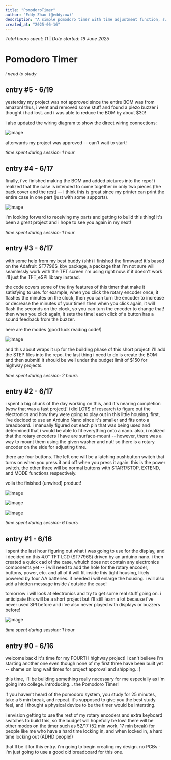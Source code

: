```yaml
---
title: "PomodoroTimer"
author: "Eddy Zhao (@eddyzow)"
description: "A simple pomodoro timer with time adjustment function, swap between modes (normal, extended break, 52/17), and alarm."
created_at: "2025-06-16"
---
```


*Total hours spent: 11* | *Date started: 16 June 2025*

# Pomodoro Timer
_i need to study_

## entry #5 - 6/19

yesterday my project was not approved since the entire BOM was from amazon! thus, i went and removed some stuff and found a piezo buzzer i thought i had lost. and i was able to reduce the BOM by about $30!

i also updated the wiring diagram to show the direct wiring connections:

![image](https://github.com/user-attachments/assets/dccf9091-fe3c-4fe3-82ff-072d8d9f364b)

afterwards my project was approved -- can't wait to start!

_time spent during session: 1 hour_

## entry #4 - 6/17

finally, i've finished making the BOM and added pictures into the repo! i realized that the case is intended to come together in only two pieces (the back cover and the rest) -- i think this is great since my printer can print the entire case in one part (just with some supports). 

![image](https://github.com/user-attachments/assets/7ad71a21-b5eb-4201-8cd2-2f37d4211a31)

i'm looking forward to receiving my parts and getting to build this thing! it's been a great project and i hope to see you again in my next!

_time spent during session: 1 hour_

## entry #3 - 6/17

with some help from my best buddy (shh) i finished the firmware! it's based on the Adafruit_ST7796S_kbv package, a package that i'm not sure will seamlessly work with the TFT screen i'm using right now. if it doesn't work i'll just the TFT_eSPI library instead.

the code covers some of the tiny features of this timer that make it satisfying to use. for example, when you click the rotary encoder once, it flashes the minutes on the clock, then you can turn the encoder to increase or decrease the minutes of your timer! then when you click again, it will flash the seconds on the clock, so you can turn the encoder to change that! then when you click again, it sets the time! each click of a button has a sound feedback from the buzzer.

here are the modes (good luck reading code!)

![image](https://github.com/user-attachments/assets/5546b22c-aebc-4a77-a8f9-6d638b1ca8e6)

and this about wraps it up for the building phase of this short project! i'll add the STEP files into the repo. the last thing i need to do is create the BOM and then submit! it should be well under the budget limit of $150 for highway projects.

_time spent during session: 2 hours_

## entry #2 - 6/17

i spent a big chunk of the day working on this, and it's nearing completion (wow that was a fast project)! i did LOTS of research to figure out the electronics and how they were going to play out in this little housing. first, i've decided to use an Arduino Nano since it's smaller and fits onto a breadboard. i manually figured out each pin that was being used and determined that i would be able to fit everything onto a nano. also, i realized that the rotary encoders I have are surface-mount -- however, there was a way to mount them using the given washer and nut! so there is a rotary encoder on the side for adjusting time. 

there are four buttons. The left one will be a latching pushbutton switch that turns on when you press it and off when you press it again. this is the power switch. the other three will be normal buttons with START/STOP, EXTEND, and MODE functions respectively. 

voila the finished (unwired) product!

![image](https://github.com/user-attachments/assets/6f465b89-ef5a-4e12-8e44-3f62c5d3d08d)

![image](https://github.com/user-attachments/assets/a8de058f-4532-4dff-8756-441f35433a08)

![image](https://github.com/user-attachments/assets/09cdf5a2-80dc-4fb5-a667-1d0015178ad0)

_time spent during session: 6 hours_

## entry #1 - 6/16

i spent the last hour figuring out what i was going to use for the display, and i decided on this 4.0" TFT LCD (ST7796S) driven by an arduino nano. i then created a quick cad of the case, whuich does not contain any electronics components yet -- i will need to add the hole for the rotary encoder, buttons, power, etc. and all of it will fit inside this tight housing, likely powered by four AA batteries. if needed i will enlarge the housing. i will also add a hidden message inside / outside the case! 

tomorrow i will look at electronics and try to get some real stuff going on. i anticipate this will be a short project but i'll still learn a lot because i've never used SPI before and i've also never played with displays or buzzers before!

![image](https://github.com/user-attachments/assets/0397fb25-0675-433d-847f-a421fdb4fbc8)

_time spent during session: 1 hour_

## entry #0 - 6/16

welcome back! it's time for my FOURTH highway project! i can't believe i'm starting another one even though none of my first three have been built yet -- shame on long wait times for project approval and shipping. :(

this time, i'll be building something really necessary for me especially as i'm going into college. introducing... the Pomodoro Timer!

if you haven't heard of the pomodoro system, you study for 25 minutes, take a 5 min break, and repeat. it's supposed to give you the best study feel, and i thought a physical device to be the timer would be intersting.

i envision getting to use the rest of my rotary encoders and extra keyboard switches to build this, so the budget will hopefully be low! there will be other modes on the timer such as 52/17 (52 min work, 17 min break) for people like me who have a hard time locking in, and when locked in, a hard time locking out (ADHD people!)

that'll be it for this entry. i'm going to begin creating my design. no PCBs - i'm just going to use a good old breadboard for this one.
